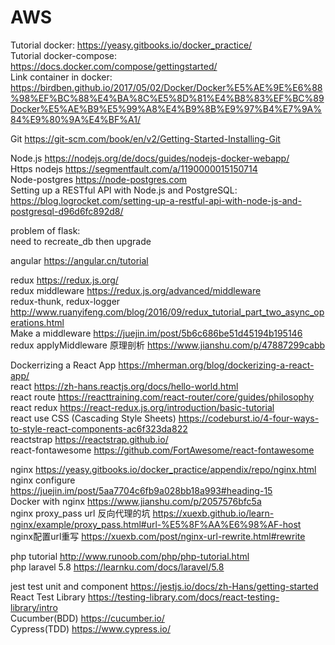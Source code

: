 # AWS

Tutorial docker: https://yeasy.gitbooks.io/docker_practice/  
Tutorial docker-compose: https://docs.docker.com/compose/gettingstarted/  
Link container in docker: https://birdben.github.io/2017/05/02/Docker/Docker%E5%AE%9E%E6%88%98%EF%BC%88%E4%BA%8C%E5%8D%81%E4%B8%83%EF%BC%89Docker%E5%AE%B9%E5%99%A8%E4%B9%8B%E9%97%B4%E7%9A%84%E9%80%9A%E4%BF%A1/  


Git https://git-scm.com/book/en/v2/Getting-Started-Installing-Git  


Node.js https://nodejs.org/de/docs/guides/nodejs-docker-webapp/  
Https nodejs https://segmentfault.com/a/1190000015150714  
Node-postgres  https://node-postgres.com  
Setting up a RESTful API with Node.js and PostgreSQL: https://blog.logrocket.com/setting-up-a-restful-api-with-node-js-and-postgresql-d96d6fc892d8/  


problem of flask:  
need to recreate_db then upgrade


angular https://angular.cn/tutorial  

redux https://redux.js.org/  
redux middleware https://redux.js.org/advanced/middleware  
redux-thunk, redux-logger http://www.ruanyifeng.com/blog/2016/09/redux_tutorial_part_two_async_operations.html  
Make a middleware https://juejin.im/post/5b6c686be51d45194b195146  
redux applyMiddleware 原理剖析 https://www.jianshu.com/p/47887299cabb  

Dockerrizing a React App https://mherman.org/blog/dockerizing-a-react-app/  
react https://zh-hans.reactjs.org/docs/hello-world.html  
react route https://reacttraining.com/react-router/core/guides/philosophy  
react redux https://react-redux.js.org/introduction/basic-tutorial  
react use CSS (Cascading Style Sheets) https://codeburst.io/4-four-ways-to-style-react-components-ac6f323da822  
reactstrap https://reactstrap.github.io/  
react-fontawesome https://github.com/FortAwesome/react-fontawesome  

nginx https://yeasy.gitbooks.io/docker_practice/appendix/repo/nginx.html  
nginx configure https://juejin.im/post/5aa7704c6fb9a028bb18a993#heading-15  
Docker with nginx https://www.jianshu.com/p/2057576bfc5a  
nginx proxy_pass url 反向代理的坑  https://xuexb.github.io/learn-nginx/example/proxy_pass.html#url-%E5%8F%AA%E6%98%AF-host  
nginx配置url重写 https://xuexb.com/post/nginx-url-rewrite.html#rewrite  


php tutorial http://www.runoob.com/php/php-tutorial.html  
php laravel 5.8 https://learnku.com/docs/laravel/5.8  

jest test unit and component https://jestjs.io/docs/zh-Hans/getting-started  
React Test Library  https://testing-library.com/docs/react-testing-library/intro  
Cucumber(BDD)  https://cucumber.io/  
Cypress(TDD) https://www.cypress.io/  
